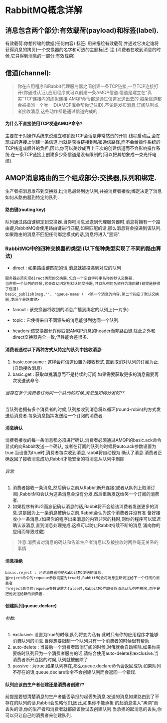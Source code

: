 # RabbitMQ概念详解

## 消息包含两个部分:有效载荷(payload)和标签(label).
  有效载荷:你想传输的数据(任何内容)
  标签: 用来描绘有效载荷,并通过它决定谁将获得消息的拷贝(一个交换器的名字和可选的主题标记)
  注:(消费者在收到消息的时候,它只得到消息的一部分:有效载荷)

## 信道(channel):
> 你在应用程序和Rabbit代理服务器之间创建一条TCP链接,一旦TCP连接打开(你通过认证),应用程序就可以创建一条AMQP信道.信道是建立在"真实"TCP连接内的虚拟连接.AMQP命令都是通过信道发送出去的.每条信道都会被指派一个唯一ID(AMQP库会帮你记住ID).不论是发布消息,订阅队列或者接收消息,这些动作都是通过信道完成的.

#### 为什么不直接使用TCP发送AMQP命令?
主要在于对操作系统来说建立和销毁TCP会话是非常然贵的开销
线程启动后,会在现成的连接上创建一条信道,也就是获得链接到私密通信路径,而不会给操作系统的TCP栈造成额外的负担,因此,你可以美妙成百上千次的创建信道而不会影响操作系统.在一条TCP链接上创建多少条信道是没有限制的(可以把其想象成一束光纤电缆).

## AMQP消息路由的三个组成部分:交换器,队列和绑定.
生产者把消息发布到交换器上;消息最终到达队列,并被消费者接收;绑定决定了消息如何从路由器到特定的队列.

#### 路由键(routing key) 
队列通过路由键绑定到交换器.当你吧消息发送到代理服务器时,消息将拥有一个路由键,RabbitMQ会使用路由键进行匹配,如果匹配的话,那么消息将会投递到该队列.如果路由的消息不匹配任何绑定模式的话,消息将进入"黑洞".

### RabbitMQ中的四种交换器的类型:(以下每种类型实现了不同的路由算法)
- direct : 如果路由键匹配的话,消息就被投递到对应的队列

```
服务器必须实现direct类型的交换器,包含一个空白字符串名称的默认交换器.
当声明一个队列的时候,它会自动绑定到默认的交换器,并以队列的名称作为路由键(前提是获得了信道)
basic_publish(msg,'', 'queue-name')  <第一个消息的内容,第二个指定了默认交换器,第三个是路由键>
```
- fanout : 该交换器将收到的消息广播到绑定的队列上(一对多)

- topic : 它使得来自不同源头的消息能够到达同一个队列.

- headers:该交换器允许你匹配AMQP消息的header而非路由键,除此之外和direct交换器完全一致,但性能会差很多.


#### 消费者通过以下两种方式从特定的队列中接收消息:
1. basic.consume : 这样会将信道设置为接收模式,直到取消对队列的订阅为止.(自动接收消息)
2. basic.get : 获取单挑消息而不是持续的订阅.如果需要获取更多的消息需要再次发送该命令.

###### 当存在多个消费者订阅同一个队列的时候,消息是如何分发的??
当队列也拥有多个消费者的时候,队列接收到消息将以循环(round-robin)的方式发送给消费者.每条消息指挥发送给一个订阅的消费者.

#### 消息确认
消费者接收的每一条消息都必须进行确认.消费者必须通过AMQP的basic.ack命令显式的向Rabbit发送一个确认,
或者在订阅的队列的时候将auto.ack参数设置为true.当设置为true时,消费者每次收到消息,rabbit将自动视为
确认了消息.消费者正确返回了接收消息成功,Rabbit才能安全的将消息从队列中删除.
###### 异常
1. 消费者接收一条消息,然后确认之前从Rabbit断开连接(或者从队列上取消订阅),RabbitMQ会认为这条消息会没有分发,然后重新发送给笑一个订阅的消费者.
2. 如果程序有BUG而忘记确认消息的话,Rabbit将不会给该消费者发送更多的消息.这是因为上一条消息被确认之前,Rabbit会认为这个消费者并没有准
备好接收小一条消息.(如果你的程序出来消息的内容非常的耗时,则你的程序可以延迟确认该消息,直到消息处理完成.这样可以防止Rabbit持续不断的消息
涌向你的应用而导致过载)

> 注意:消费者对消息的确认和告诉生产者消息以及被接收时两件毫无关系的事情

#### 消息拒绝
```
basic.reject : 允许消费者拒绝RabbitMQ发送的消息,
当reject命令的requeue参数设置为true时,RabbitMQ会将消息重新发送给下一个订阅的消费者
当reject命令的requeue参数设置为false时,RabbitMQ立即会将消息从队列中移除,而不是把他发送给新的消费者.
```
#### 创建队列(queue.declare)
###### 参数: 
1. exclusive: 设置为true的时候,队列将变为私有.此时只有你的应用程序才能够消费队列的消息.当你想要限制一个队列只有一个消费者的时候很有帮助
2. auto-delete : 当最后一个消费者取消订阅的时候,对俄就会自动移除.如果你需要临时队列只为一个消费者服务的话,请结合使用auto-delete和exclusive.当消费者断开连接的时候,队列就被删除了
3. passive : 为true,如果队列存在,那么queue.declare命令会返回成功.如果队列不存在的话,queue,declare命令不会创建队列而会返回一个错误.


#### 队列应该由生产者创建还是消费者创建??
  前提是要想清楚消息的生产者能否承担的起丢失消息.发送的消息如果路由到了不存在的队列的话,Rabbit会忽略他们,因此,如果你不能承担
的起消息进入"黑洞"而丢失的话,你的生产者和消费者就都应该尝试去创建队列.当承担的起消息的丢失,你可以只让自己的消费者来创建队列.

